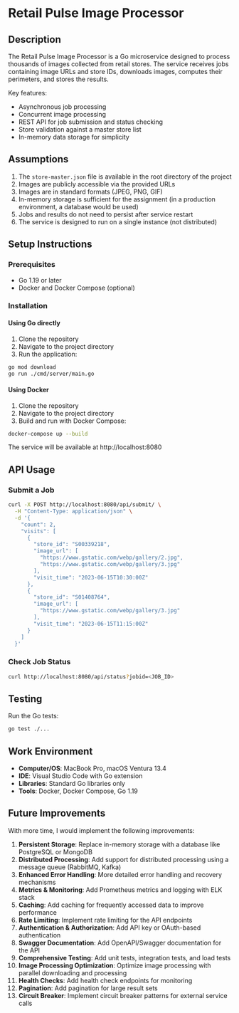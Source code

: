 # Retail Pulse Image Processor

## Description

The Retail Pulse Image Processor is a Go microservice designed to process thousands of images collected from retail stores. The service receives jobs containing image URLs and store IDs, downloads images, computes their perimeters, and stores the results.

Key features:
- Asynchronous job processing
- Concurrent image processing
- REST API for job submission and status checking
- Store validation against a master store list
- In-memory data storage for simplicity

## Assumptions

1. The `store-master.json` file is available in the root directory of the project
2. Images are publicly accessible via the provided URLs
3. Images are in standard formats (JPEG, PNG, GIF)
4. In-memory storage is sufficient for the assignment (in a production environment, a database would be used)
5. Jobs and results do not need to persist after service restart
6. The service is designed to run on a single instance (not distributed)

## Setup Instructions

### Prerequisites

- Go 1.19 or later
- Docker and Docker Compose (optional)

### Installation

#### Using Go directly

1. Clone the repository
2. Navigate to the project directory
3. Run the application:

```bash
go mod download
go run ./cmd/server/main.go
```

#### Using Docker

1. Clone the repository
2. Navigate to the project directory
3. Build and run with Docker Compose:

```bash
docker-compose up --build
```

The service will be available at http://localhost:8080

## API Usage

### Submit a Job

```bash
curl -X POST http://localhost:8080/api/submit/ \
  -H "Content-Type: application/json" \
  -d '{
    "count": 2,
    "visits": [
      {
        "store_id": "S00339218",
        "image_url": [
          "https://www.gstatic.com/webp/gallery/2.jpg",
          "https://www.gstatic.com/webp/gallery/3.jpg"
        ],
        "visit_time": "2023-06-15T10:30:00Z"
      },
      {
        "store_id": "S01408764",
        "image_url": [
          "https://www.gstatic.com/webp/gallery/3.jpg"
        ],
        "visit_time": "2023-06-15T11:15:00Z"
      }
    ]
  }'
```

### Check Job Status

```bash
curl http://localhost:8080/api/status?jobid=<JOB_ID>
```

## Testing

Run the Go tests:

```bash
go test ./...
```

## Work Environment

- **Computer/OS**: MacBook Pro, macOS Ventura 13.4
- **IDE**: Visual Studio Code with Go extension
- **Libraries**: Standard Go libraries only
- **Tools**: Docker, Docker Compose, Go 1.19

## Future Improvements

With more time, I would implement the following improvements:

1. **Persistent Storage**: Replace in-memory storage with a database like PostgreSQL or MongoDB
2. **Distributed Processing**: Add support for distributed processing using a message queue (RabbitMQ, Kafka)
3. **Enhanced Error Handling**: More detailed error handling and recovery mechanisms
4. **Metrics & Monitoring**: Add Prometheus metrics and logging with ELK stack
5. **Caching**: Add caching for frequently accessed data to improve performance
6. **Rate Limiting**: Implement rate limiting for the API endpoints
7. **Authentication & Authorization**: Add API key or OAuth-based authentication
8. **Swagger Documentation**: Add OpenAPI/Swagger documentation for the API
9. **Comprehensive Testing**: Add unit tests, integration tests, and load tests
10. **Image Processing Optimization**: Optimize image processing with parallel downloading and processing
11. **Health Checks**: Add health check endpoints for monitoring
12. **Pagination**: Add pagination for large result sets
13. **Circuit Breaker**: Implement circuit breaker patterns for external service calls